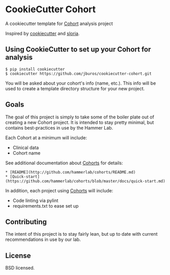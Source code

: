 CookieCutter Cohort
========================

A cookiecutter template for [Cohort](http://github.com/hammerlab/cohorts) analysis project

Inspired by [cookiecutter](https://github.com/audreyr/cookiecutter) and [sloria](https://github.com/sloria/cookiecutter-flask.git).

Using CookieCutter to set up your Cohort for analysis
-----------------------------------

    $ pip install cookiecutter
    $ cookiecutter https://github.com/jburos/cookiecutter-cohort.git

You will be asked about your cohort's info (name, etc.). This info will be used to create a template directory structure for your new project.


Goals
-----

The goal of this project is simply to take some of the boiler plate out of creating a new Cohort project. It is intended
to stay pretty minimal, but contains best-practices in use by the Hammer Lab.

Each Cohort at a minimum will include:

 * Clinical data
 * Cohort name

See additional documentation about [Cohorts](http://github.com/hammerlab/cohorts) for details:

    * [README](http://github.com/hammerlab/cohorts/README.md)
    * [Quick-start](https://github.com/hammerlab/cohorts/blob/master/docs/quick-start.md)

In addition, each project using [Cohorts](http://github.com/hammerlab/cohorts) will include:

 * Code linting via pylint
 * requirements.txt to ease set up

Contributing
------------

The intent of this project is to stay fairly lean, but up to date with current recommendations in use by our lab.

License
-------

BSD licensed.
